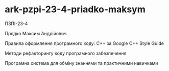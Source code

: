 # ark-pzpi-23-4-priadko-maksym

ПЗПІ-23-4

Прядко Максим Андрійович

Правила оформлення програмного коду: С++ за Google C++ Style Guide

Методи рефакторингу коду програмного забезпечення

Програмна система для обміну знаннями та практичними навичками
